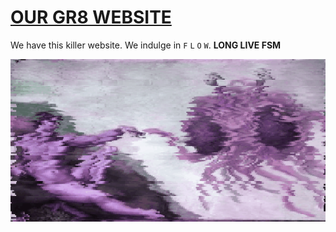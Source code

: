 # [OUR GR8 WEBSITE](http://ottersquad.github.io/)

We have this killer website. We indulge in `F` `L` `O` `W`. **LONG LIVE FSM**

![fsm](images/fsm.gif)

